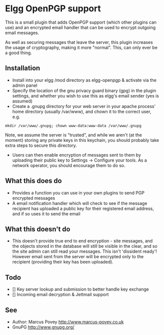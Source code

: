 Elgg OpenPGP support
====================

This is a small plugin that adds OpenPGP support (which other plugins can use) and an encrypted email handler that can be used to encrypt outgoing email messages.

As well as securing messages that leave the server, this plugin increases the usage of cryptography, making it more "normal". This, can only ever be a good thing.

Installation
------------

* Install into your elgg /mod directory as elgg-openpgp & activate via the admin panel
* Specify the location of the gnu privacy guard binary (gpg) in the plugin settings, and whether you wish to use this as elgg's email sender (yes is assumed)
* Create a .gnupg directory for your web server in your apache process' home directory (usually /var/www), and chown it to the correct user, e.g.

```
mkdir /var/www/.gnupg; chown www-data:www-data /var/www/.gnupg
```

Note, we assume the server is "trusted", and while we aren't (at the moment) storing any private keys in this keychain, you should probably take extra steps to secure this directory.

* Users can then enable encryption of messages sent to them by uploading their public key to Settings -> Configure your tools. As a network operator, you should encourage them to do so.

What this does do
-----------------
* Provides a function you can use in your own plugins to send PGP encrypted messages
* A email notification handler which will check to see if the message recipient has uploaded a public key for their registered email address, and if so uses it to send the email

What this doesn't do
--------------------
* This doesn't provide true end to end encryption - site messages, and the objects stored in the database will still be visible in the clear, and so the site admin can still read your messages. This isn't 'dissident ready'! However email sent from the server will be encrypted only to the recipient (providing their key has been uploaded).

Todo
----
* [] Key server lookup and submission to better handle key exchange
* [] Incoming email decryption & Jettmail support

See
---
 * Author: Marcus Povey <http://www.marcus-povey.co.uk> 
 * GnuPG <http://www.gnupg.org/>
